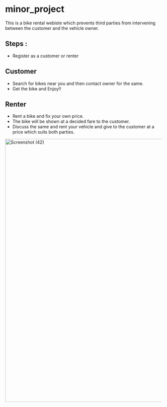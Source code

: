 # minor_project
This is a bike rental webiste which prevents third parties from intervening between the customer and the vehicle owner.

## Steps :
* Register as a customer or renter

## Customer
* Search for bikes near you and then contact owner for the same.
* Get the bike and Enjoy!!

## Renter
* Rent a bike and fix your own price.
* The bike will be shown at a decided fare to the customer.
* Discuss the same and rent your vehicle and give to the customer at a price which suits both parties.

<img width="847" alt="Screenshot (42)" src="https://user-images.githubusercontent.com/34111062/54667906-97844280-4b13-11e9-887b-00beca78d2b6.png">
